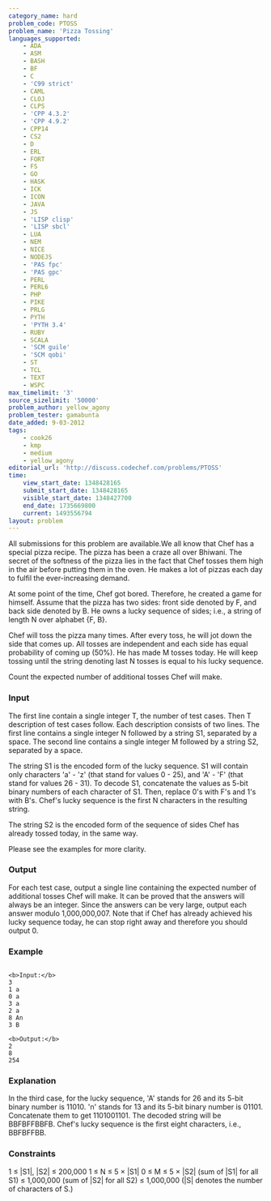 ```yaml
---
category_name: hard
problem_code: PTOSS
problem_name: 'Pizza Tossing'
languages_supported:
    - ADA
    - ASM
    - BASH
    - BF
    - C
    - 'C99 strict'
    - CAML
    - CLOJ
    - CLPS
    - 'CPP 4.3.2'
    - 'CPP 4.9.2'
    - CPP14
    - CS2
    - D
    - ERL
    - FORT
    - FS
    - GO
    - HASK
    - ICK
    - ICON
    - JAVA
    - JS
    - 'LISP clisp'
    - 'LISP sbcl'
    - LUA
    - NEM
    - NICE
    - NODEJS
    - 'PAS fpc'
    - 'PAS gpc'
    - PERL
    - PERL6
    - PHP
    - PIKE
    - PRLG
    - PYTH
    - 'PYTH 3.4'
    - RUBY
    - SCALA
    - 'SCM guile'
    - 'SCM qobi'
    - ST
    - TCL
    - TEXT
    - WSPC
max_timelimit: '3'
source_sizelimit: '50000'
problem_author: yellow_agony
problem_tester: gamabunta
date_added: 9-03-2012
tags:
    - cook26
    - kmp
    - medium
    - yellow_agony
editorial_url: 'http://discuss.codechef.com/problems/PTOSS'
time:
    view_start_date: 1348428165
    submit_start_date: 1348428165
    visible_start_date: 1348427700
    end_date: 1735669800
    current: 1493556794
layout: problem
---
```

All submissions for this problem are available.We all know that Chef has a special pizza recipe. The pizza has been a craze all over Bhiwani. The secret of the softness of the pizza lies in the fact that Chef tosses them high in the air before putting them in the oven. He makes a lot of pizzas each day to fulfil the ever-increasing demand.

At some point of the time, Chef got bored. Therefore, he created a game for himself. Assume that the pizza has two sides: front side denoted by F, and back side denoted by B. He owns a lucky sequence of sides; i.e., a string of length N over alphabet {F, B}.

Chef will toss the pizza many times. After every toss, he will jot down the side that comes up. All tosses are independent and each side has equal probability of coming up (50%). He has made M tosses today. He will keep tossing until the string denoting last N tosses is equal to his lucky sequence.

Count the expected number of additional tosses Chef will make.

### Input

The first line contain a single integer T, the number of test cases. Then T description of test cases follow. Each description consists of two lines. The first line contains a single integer N followed by a string S1, separated by a space. The second line contains a single integer M followed by a string S2, separated by a space.

The string S1 is the encoded form of the lucky sequence. S1 will contain only characters 'a' - 'z' (that stand for values 0 - 25), and 'A' - 'F' (that stand for values 26 - 31). To decode S1, concatenate the values as 5-bit binary numbers of each character of S1. Then, replace 0's with F's and 1's with B's. Chef's lucky sequence is the first N characters in the resulting string.

The string S2 is the encoded form of the sequence of sides Chef has already tossed today, in the same way.

Please see the examples for more clarity.

### Output

For each test case, output a single line containing the expected number of additional tosses Chef will make. It can be proved that the answers will always be an integer. Since the answers can be very large, output each answer modulo 1,000,000,007. Note that if Chef has already achieved his lucky sequence today, he can stop right away and therefore you should output 0.

### Example

```

<b>Input:</b>
3
1 a
0 a
3 a
2 a
8 An
3 B

<b>Output:</b>
2
8
254

```
### Explanation

In the third case, for the lucky sequence, 'A' stands for 26 and its 5-bit binary number is 11010. 'n' stands for 13 and its 5-bit binary number is 01101. Concatenate them to get 1101001101. The decoded string will be BBFBFFBBFB. Chef's lucky sequence is the first eight characters, i.e., BBFBFFBB.

### Constraints

1 ≤ |S1|, |S2| ≤ 200,000
1 ≤ N ≤ 5 × |S1|
0 ≤ M ≤ 5 × |S2|
(sum of |S1| for all S1) ≤ 1,000,000
(sum of |S2| for all S2) ≤ 1,000,000
(|S| denotes the number of characters of S.)